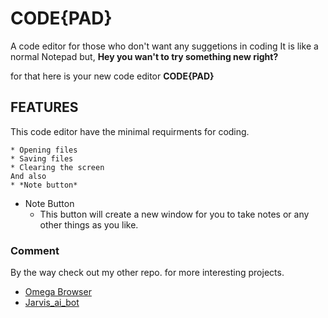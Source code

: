 # CODE{PAD}

A code editor for those who don't want any suggetions in coding
It is like a normal Notepad but, **Hey you wan't to try something new right?**

for that here is your new code editor **CODE{PAD}**

## FEATURES

This code editor have the minimal requirments for coding.

	* Opening files
	* Saving files
	* Clearing the screen
	And also
	* *Note button*

* Note Button
	* This button will create a new window for you to take notes or any other things as you like.

### Comment

By the way check out my other repo. for more interesting projects.

* [Omega Browser](https://github.com/Aritra4568/OMEGA_Browser)
* [Jarvis_ai_bot](https://github.com/Aritra4568/jarvis_ai_bot)